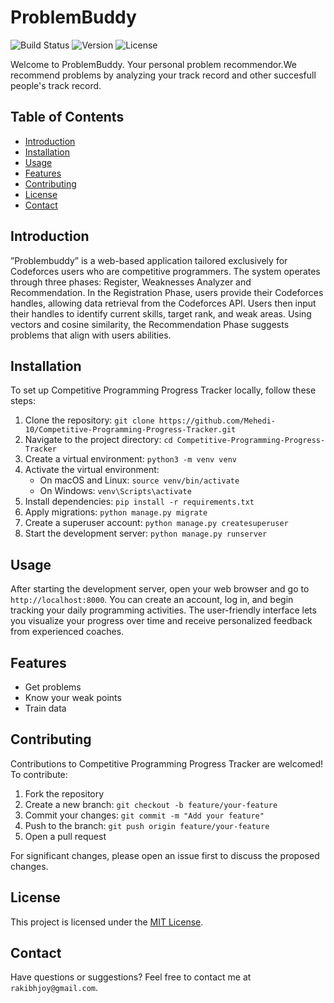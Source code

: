 # ProblemBuddy

![Build Status](https://img.shields.io/badge/build-passing-brightgreen)
![Version](https://img.shields.io/badge/version-1.0-blue)
![License](https://img.shields.io/badge/license-MIT-green)

Welcome to ProblemBuddy. Your personal problem recommendor.We recommend problems by analyzing your track record and other succesfull people's track record.
## Table of Contents

- [Introduction](#introduction)
- [Installation](#installation)
- [Usage](#usage)
- [Features](#features)
- [Contributing](#contributing)
- [License](#license)
- [Contact](#contact)

## Introduction

”Problembuddy” is a web-based application tailored exclusively for Codeforces users who
are competitive programmers. The system operates through three phases: Register, Weaknesses Analyzer and Recommendation. In the Registration Phase, users provide their Codeforces handles, allowing data retrieval from the Codeforces API. Users then input their handles to identify current skills, target rank, and weak areas. Using vectors and cosine similarity, the Recommendation Phase suggests problems that align with users abilities.

## Installation

To set up Competitive Programming Progress Tracker locally, follow these steps:

1. Clone the repository: `git clone https://github.com/Mehedi-10/Competitive-Programming-Progress-Tracker.git`
2. Navigate to the project directory: `cd Competitive-Programming-Progress-Tracker`
3. Create a virtual environment: `python3 -m venv venv`
4. Activate the virtual environment:
   - On macOS and Linux: `source venv/bin/activate`
   - On Windows: `venv\Scripts\activate`
5. Install dependencies: `pip install -r requirements.txt`
6. Apply migrations: `python manage.py migrate`
7. Create a superuser account: `python manage.py createsuperuser`
8. Start the development server: `python manage.py runserver`

## Usage

After starting the development server, open your web browser and go to `http://localhost:8000`. You can create an account, log in, and begin tracking your daily programming activities. The user-friendly interface lets you visualize your progress over time and receive personalized feedback from experienced coaches.

## Features

- Get problems
- Know your weak points
- Train data

## Contributing

Contributions to Competitive Programming Progress Tracker are welcomed! To contribute:

1. Fork the repository
2. Create a new branch: `git checkout -b feature/your-feature`
3. Commit your changes: `git commit -m "Add your feature"`
4. Push to the branch: `git push origin feature/your-feature`
5. Open a pull request

For significant changes, please open an issue first to discuss the proposed changes.

## License

This project is licensed under the [MIT License](LICENSE).

## Contact

Have questions or suggestions? Feel free to contact me at `rakibhjoy@gmail.com`.
